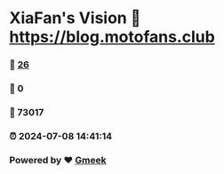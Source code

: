 # XiaFan's Vision :link: https://blog.motofans.club 
### :page_facing_up: [26](https://blog.motofans.club/tag.html) 
### :speech_balloon: 0 
### :hibiscus: 73017 
### :alarm_clock: 2024-07-08 14:41:14 
### Powered by :heart: [Gmeek](https://github.com/Meekdai/Gmeek)
